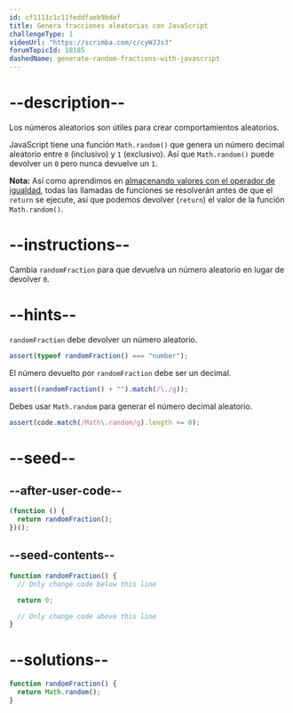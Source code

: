 ```yaml
---
id: cf1111c1c11feddfaeb9bdef
title: Genera fracciones aleatorias con JavaScript
challengeType: 1
videoUrl: "https://scrimba.com/c/cyWJJs3"
forumTopicId: 18185
dashedName: generate-random-fractions-with-javascript
---
```


# --description--

Los números aleatorios son útiles para crear comportamientos aleatorios.

JavaScript tiene una función `Math.random()` que genera un número decimal aleatorio entre `0` (inclusivo) y `1` (exclusivo). Así que `Math.random()` puede devolver un `0` pero nunca devuelve un `1`.

**Nota:** Así como aprendimos en [almacenando valores con el operador de igualdad](/learn/javascript-algorithms-and-data-structures/basic-javascript/storing-values-with-the-assignment-operator), todas las llamadas de funciones se resolverán antes de que el `return` se ejecute, así que podemos devolver (`return`) el valor de la función `Math.random()`.

# --instructions--

Cambia `randomFraction` para que devuelva un número aleatorio en lugar de devolver `0`.

# --hints--

`randomFraction` debe devolver un número aleatorio.

```js
assert(typeof randomFraction() === "number");
```

El número devuelto por `randomFraction` debe ser un decimal.

```js
assert((randomFraction() + "").match(/\./g));
```

Debes usar `Math.random` para generar el número decimal aleatorio.

```js
assert(code.match(/Math\.random/g).length >= 0);
```

# --seed--

## --after-user-code--

```js
(function () {
  return randomFraction();
})();
```

## --seed-contents--

```js
function randomFraction() {
  // Only change code below this line

  return 0;

  // Only change code above this line
}
```

# --solutions--

```js
function randomFraction() {
  return Math.random();
}
```
